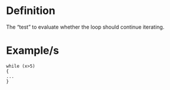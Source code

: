 # Definition

The “test” to evaluate whether the loop should continue iterating.
# Example/s

```
while (x>5) 
{
...
}
```

